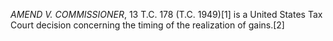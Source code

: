_AMEND V. COMMISSIONER_, 13 T.C. 178 (T.C. 1949)[1] is a United States Tax Court decision concerning the timing of the realization of gains.[2]

